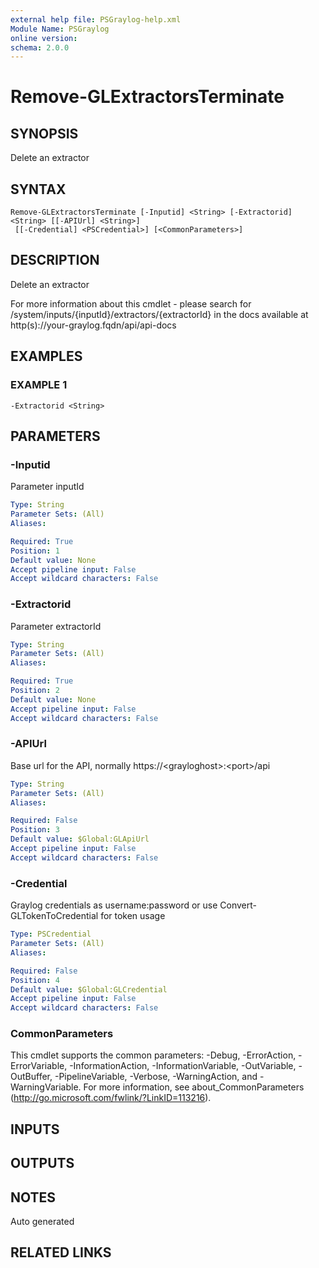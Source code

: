 ```yaml
---
external help file: PSGraylog-help.xml
Module Name: PSGraylog
online version:
schema: 2.0.0
---
```


# Remove-GLExtractorsTerminate

## SYNOPSIS
Delete an extractor

## SYNTAX

```
Remove-GLExtractorsTerminate [-Inputid] <String> [-Extractorid] <String> [[-APIUrl] <String>]
 [[-Credential] <PSCredential>] [<CommonParameters>]
```

## DESCRIPTION
Delete an extractor


For more information about this cmdlet - please search for /system/inputs/{inputId}/extractors/{extractorId} in the docs available at http(s)://your-graylog.fqdn/api/api-docs

## EXAMPLES

### EXAMPLE 1
```
-Extractorid <String>
```

## PARAMETERS

### -Inputid
Parameter inputId

```yaml
Type: String
Parameter Sets: (All)
Aliases:

Required: True
Position: 1
Default value: None
Accept pipeline input: False
Accept wildcard characters: False
```

### -Extractorid
Parameter extractorId

```yaml
Type: String
Parameter Sets: (All)
Aliases:

Required: True
Position: 2
Default value: None
Accept pipeline input: False
Accept wildcard characters: False
```

### -APIUrl
Base url for the API, normally https://\<grayloghost\>:\<port\>/api

```yaml
Type: String
Parameter Sets: (All)
Aliases:

Required: False
Position: 3
Default value: $Global:GLApiUrl
Accept pipeline input: False
Accept wildcard characters: False
```

### -Credential
Graylog credentials as username:password or use Convert-GLTokenToCredential for token usage

```yaml
Type: PSCredential
Parameter Sets: (All)
Aliases:

Required: False
Position: 4
Default value: $Global:GLCredential
Accept pipeline input: False
Accept wildcard characters: False
```

### CommonParameters
This cmdlet supports the common parameters: -Debug, -ErrorAction, -ErrorVariable, -InformationAction, -InformationVariable, -OutVariable, -OutBuffer, -PipelineVariable, -Verbose, -WarningAction, and -WarningVariable. For more information, see about_CommonParameters (http://go.microsoft.com/fwlink/?LinkID=113216).

## INPUTS

## OUTPUTS

## NOTES
Auto generated

## RELATED LINKS
